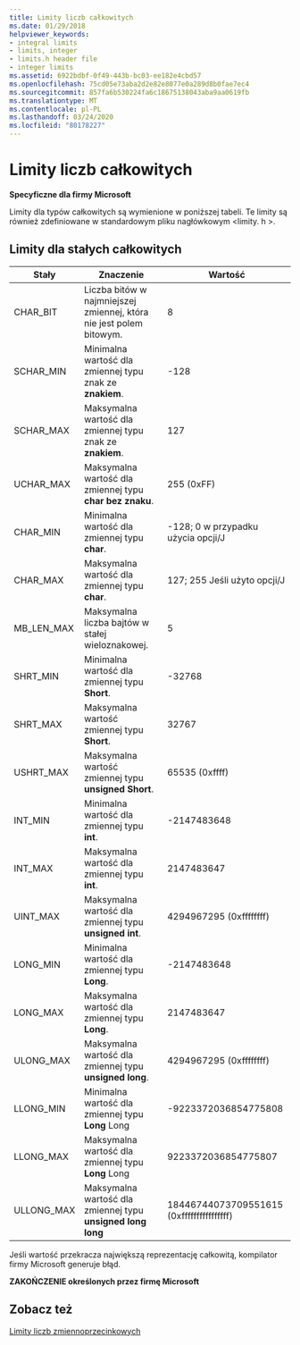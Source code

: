 ```yaml
---
title: Limity liczb całkowitych
ms.date: 01/29/2018
helpviewer_keywords:
- integral limits
- limits, integer
- limits.h header file
- integer limits
ms.assetid: 6922bdbf-0f49-443b-bc03-ee182e4cbd57
ms.openlocfilehash: 75cd05e73aba2d2e82e8077e0a289d8b0fae7ec4
ms.sourcegitcommit: 857fa6b530224fa6c18675138043aba9aa0619fb
ms.translationtype: MT
ms.contentlocale: pl-PL
ms.lasthandoff: 03/24/2020
ms.locfileid: "80178227"
---
```

# <a name="integer-limits"></a>Limity liczb całkowitych

**Specyficzne dla firmy Microsoft**

Limity dla typów całkowitych są wymienione w poniższej tabeli. Te limity są również zdefiniowane w standardowym pliku nagłówkowym \<limity. h >.

## <a name="limits-on-integer-constants"></a>Limity dla stałych całkowitych

|Stały|Znaczenie|Wartość|
|--------------|-------------|-----------|
|CHAR_BIT|Liczba bitów w najmniejszej zmiennej, która nie jest polem bitowym.|8|
|SCHAR_MIN|Minimalna wartość dla zmiennej typu znak ze **znakiem**.|-128|
|SCHAR_MAX|Maksymalna wartość dla zmiennej typu znak ze **znakiem**.|127|
|UCHAR_MAX|Maksymalna wartość dla zmiennej typu **char bez znaku**.|255 (0xFF)|
|CHAR_MIN|Minimalna wartość dla zmiennej typu **char**.|-128; 0 w przypadku użycia opcji/J|
|CHAR_MAX|Maksymalna wartość dla zmiennej typu **char**.|127; 255 Jeśli użyto opcji/J|
|MB_LEN_MAX|Maksymalna liczba bajtów w stałej wieloznakowej.|5|
|SHRT_MIN|Minimalna wartość dla zmiennej typu **Short**.|-32768|
|SHRT_MAX|Maksymalna wartość zmiennej typu **Short**.|32767|
|USHRT_MAX|Maksymalna wartość zmiennej typu **unsigned Short**.|65535 (0xffff)|
|INT_MIN|Minimalna wartość dla zmiennej typu **int**.|-2147483648|
|INT_MAX|Maksymalna wartość dla zmiennej typu **int**.|2147483647|
|UINT_MAX|Maksymalna wartość dla zmiennej typu **unsigned int**.|4294967295 (0xffffffff)|
|LONG_MIN|Minimalna wartość dla zmiennej typu **Long**.|-2147483648|
|LONG_MAX|Maksymalna wartość dla zmiennej typu **Long**.|2147483647|
|ULONG_MAX|Maksymalna wartość dla zmiennej typu **unsigned long**.|4294967295 (0xffffffff)|
|LLONG_MIN|Minimalna wartość dla zmiennej typu **Long** Long|-9223372036854775808|
|LLONG_MAX|Maksymalna wartość dla zmiennej typu **Long** Long|9223372036854775807|
|ULLONG_MAX|Maksymalna wartość dla zmiennej typu **unsigned long long**|18446744073709551615 (0xffffffffffffffff)|

Jeśli wartość przekracza największą reprezentację całkowitą, kompilator firmy Microsoft generuje błąd.

**ZAKOŃCZENIE określonych przez firmę Microsoft**

## <a name="see-also"></a>Zobacz też

[Limity liczb zmiennoprzecinkowych](../cpp/floating-limits.md)
